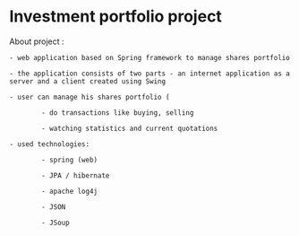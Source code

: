 # Investment portfolio project


About project :

    - web application based on Spring framework to manage shares portfolio

    - the application consists of two parts - an internet application as a server and a client created using Swing

    - user can manage his shares portfolio (

            - do transactions like buying, selling

            - watching statistics and current quotations

    - used technologies:

            - spring (web)

            - JPA / hibernate

            - apache log4j

            - JSON

            - JSoup

